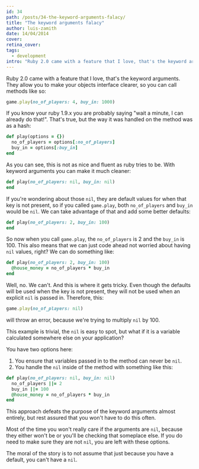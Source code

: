 ```yaml
---
id: 34
path: /posts/34-the-keyword-arguments-falacy/
title: "The keyword arguments falacy"
author: luis-zamith
date: 14/04/2014
cover: 
retina_cover: 
tags:
  - development
intro: "Ruby 2.0 came with a feature that I love, that's the keyword arguments. They allow you to make your objects interface clearer, so you can call methods like so:"
---
```


Ruby 2.0 came with a feature that I love, that's the keyword arguments. They allow you to make your objects interface clearer, so you can call methods like so:

```ruby
game.play(no_of_players: 4, buy_in: 1000)
```  

If you know your ruby 1.9.x you are probably saying "wait a minute, I can already do that!". That's true, but the way it was handled on the method was as a hash:

```ruby
def play(options = {})
  no_of_players = options[:no_of_players]
  buy_in = options[:buy_in]
end
```   

As you can see, this is not as nice and fluent as ruby tries to be. With keyword arguments you can make it much cleaner:

```ruby
def play(no_of_players: nil, buy_in: nil)
end
```  

If you're wondering about those `nil`, they are default values for when that key is not present, so if you called `game.play`, both `no_of_players` and `buy_in` would be `nil`. We can take advantage of that and add some better defaults:

```ruby
def play(no_of_players: 2, buy_in: 100)
end
```  

So now when you call `game.play`, the `no_of_players` is 2 and the `buy_in` is 100. This also means that we can just code ahead not worried about having `nil` values, right? We can do something like:

```ruby
def play(no_of_players: 2, buy_in: 100)
  @house_money = no_of_players * buy_in
end
```  

Well, no. We can't. And this is where it gets tricky. Even though the defaults will be used when the key is not present, they will not be used when an explicit `nil` is passed in. Therefore, this:

```ruby
game.play(no_of_players: nil)
```

will throw an error, because we're trying to multiply `nil` by 100.

This example is trivial, the `nil` is easy to spot, but what if it is a variable calculated somewhere else on your application?

You have two options here:

1. You ensure that variables passed in to the method can never be `nil`.
2. You handle the `nil` inside of the method with something like this:

```ruby
def play(no_of_players: nil, buy_in: nil)
  no_of_players ||= 2
  buy_in ||= 100
  @house_money = no_of_players * buy_in
end
```

This approach defeats the purpose of the keyword arguments almost entirely, but rest assured that you won't have to do this often. 

Most of the time you won't really care if the arguments are `nil`, because they either won't be or you'll be checking that someplace else. If you do need to make sure they are not `nil`, you are left with these options.

The moral of the story is to not assume that just because you have a default, you can't have a `nil`.
